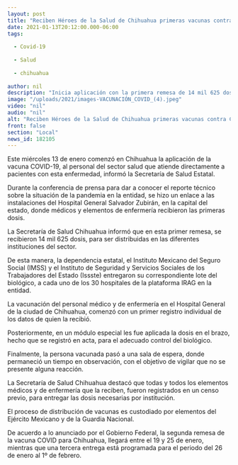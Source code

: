 ```yaml
---
layout: post
title: "Reciben Héroes de la Salud de Chihuahua primeras vacunas contra COVID-19"
date: 2021-01-13T20:12:00.000-06:00
tags:
  
  - Covid-19
  
  - Salud
  
  - chihuahua
  
author: nil
description: "Inicia aplicación con la primera remesa de 14 mil 625 dosis que llegó para distribuirse en los 30 hospitales de la plataforma IRAG en la entidad"
image: "/uploads/2021/images-VACUNACIÓN_COVID_(4).jpeg"
video: "nil"
audio: "nil"
alt: "Reciben Héroes de la Salud de Chihuahua primeras vacunas contra COVID-19"
front: false
section: "Local"
news_id: 182105
---
```


Este miércoles 13 de enero comenzó en Chihuahua la aplicación de la vacuna COVID-19, al personal del sector salud que atiende directamente a pacientes con esta enfermedad, informó la Secretaría de Salud Estatal.

Durante la conferencia de prensa para dar a conocer el reporte técnico sobre la situación de la pandemia en la entidad, se hizo un enlace a las instalaciones del Hospital General Salvador Zubirán, en la capital del estado, donde médicos y elementos de enfermería recibieron las primeras dosis.

La Secretaría de Salud Chihuahua informó que en esta primer remesa, se recibieron 14 mil 625 dosis, para ser distribuidas en las diferentes instituciones del sector.

De esta manera, la dependencia estatal, el Instituto Mexicano del Seguro Social (IMSS) y el Instituto de Seguridad y Servicios Sociales de los Trabajadores del Estado (Issste) entregaron su correspondiente lote del biológico, a cada uno de los 30 hospitales de la plataforma IRAG en la entidad.

La vacunación del personal médico y de enfermería en el Hospital General de la ciudad de Chihuahua, comenzó con un primer registro individual de los datos de quien la recibió.

Posteriormente, en un módulo especial les fue aplicada la dosis en el brazo, hecho que se registró en acta, para el adecuado control del biológico.

Finalmente, la persona vacunada pasó a una sala de espera, donde permaneció un tiempo en observación, con el objetivo de vigilar que no se presente alguna reacción.

La Secretaría de Salud Chihuahua destacó que todas y todos los elementos médicos y de enfermería que la reciben, fueron registrados en un censo previo, para entregar las dosis necesarias por institución.

El proceso de distribución de vacunas es custodiado por elementos del Ejército Mexicano y de la Guardia Nacional.

De acuerdo a lo anunciado por el Gobierno Federal, la segunda remesa de la vacuna COVID para Chihuahua, llegará entre el 19 y 25 de enero, mientras que una tercera entrega está programada para el periodo del 26 de enero al 1º de febrero.